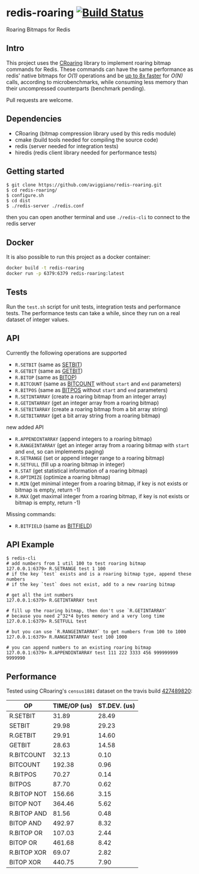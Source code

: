 redis-roaring [![Build Status](https://travis-ci.org/aviggiano/redis-roaring.svg?branch=master)](https://travis-ci.org/aviggiano/redis-roaring)
===========
Roaring Bitmaps for Redis

## Intro

This project uses the [CRoaring](https://github.com/RoaringBitmap/CRoaring) library to implement roaring bitmap commands for Redis.
These commands can have the same performance as redis' native bitmaps for *O(1)* operations and be [up to 8x faster](#performance) for *O(N)*
calls, according to microbenchmarks, while consuming less memory than their uncompressed counterparts (benchmark pending).

Pull requests are welcome.


## Dependencies

- CRoaring (bitmap compression library used by this redis module)
- cmake (build tools needed for compiling the source code)
- redis (server needed for integration tests)
- hiredis (redis client library needed for performance tests)

## Getting started

```
$ git clone https://github.com/aviggiano/redis-roaring.git
$ cd redis-roaring/
$ configure.sh
$ cd dist 
$ ./redis-server ./redis.conf  
```
then you can open another terminal and use `./redis-cli` to connect to the redis server

## Docker

It is also possible to run this project as a docker container:

```bash
docker build -t redis-roaring
docker run -p 6379:6379 redis-roaring:latest
```

## Tests

Run the `test.sh` script for unit tests, integration tests and performance tests.
The performance tests can take a while, since they run on a real dataset of integer values.

## API

Currently the following operations are supported

- `R.SETBIT` (same as [SETBIT](https://redis.io/commands/setbit))
- `R.GETBIT` (same as [GETBIT](https://redis.io/commands/getbit))
- `R.BITOP` (same as [BITOP](https://redis.io/commands/bitop))
- `R.BITCOUNT` (same as [BITCOUNT](https://redis.io/commands/bitcount) without `start` and `end` parameters)
- `R.BITPOS` (same as [BITPOS](https://redis.io/commands/bitpos) without `start` and `end` parameters)
- `R.SETINTARRAY` (create a roaring bitmap from an integer array)
- `R.GETINTARRAY` (get an integer array from a roaring bitmap)
- `R.SETBITARRAY` (create a roaring bitmap from a bit array string)
- `R.GETBITARRAY` (get a bit array string from a roaring bitmap)

<a id="newAPI">new added API</a>

- `R.APPENDINTARRAY` (append integers to a roaring bitmap)
- `R.RANGEINTARRAY` (get an integer array from a roaring bitmap with `start` and `end`, so can implements paging)
- `R.SETRANGE` (set or append integer range to a roaring bitmap)
- `R.SETFULL` (fill up a roaring bitmap in integer)
- `R.STAT` (get statistical information of a roaring bitmap)
- `R.OPTIMIZE` (optimize a roaring bitmap)
- `R.MIN` (get minimal integer from a roaring bitmap, if key is not exists or bitmap is empty, return -1)
- `R.MAX` (get maximal integer from a roaring bitmap, if key is not exists or bitmap is empty, return -1)

Missing commands:

- `R.BITFIELD` (same as [BITFIELD](https://redis.io/commands/bitfield))

## API Example
```
$ redis-cli
# add numbers from 1 util 100 to test roaring bitmap
127.0.0.1:6379> R.SETRANGE test 1 100
# if the key `test` exists and is a roaring bitmap type, append these numbers
# if the key `test` does not exist, add to a new roaring bitmap

# get all the int numbers
127.0.0.1:6379> R.GETINTARRAY test

# fill up the roaring bitmap, then don't use `R.GETINTARRAY` 
# because you need 2^32*4 bytes memory and a very long time
127.0.0.1:6379> R.SETFULL test

# but you can use `R.RANGEINTARRAY` to get numbers from 100 to 1000 
127.0.0.1:6379> R.RANGEINTARRAY test 100 1000

# you can append numbers to an existing roaring bitmap
127.0.0.1:6379> R.APPENDINTARRAY test 111 222 3333 456 999999999 9999990
```

## Performance

Tested using CRoaring's `census1881` dataset on the travis build [427489820](https://travis-ci.org/aviggiano/redis-roaring/builds/427489820):

|           OP | TIME/OP (us) | ST.DEV. (us) |
| ------------ | ------------ | ------------ |
|     R.SETBIT |        31.89 |        28.49 |
|       SETBIT |        29.98 |        29.23 |
|     R.GETBIT |        29.91 |        14.60 |
|       GETBIT |        28.63 |        14.58 |
|   R.BITCOUNT |        32.13 |         0.10 |
|     BITCOUNT |       192.38 |         0.96 |
|     R.BITPOS |        70.27 |         0.14 |
|       BITPOS |        87.70 |         0.62 |
|  R.BITOP NOT |       156.66 |         3.15 |
|    BITOP NOT |       364.46 |         5.62 |
|  R.BITOP AND |        81.56 |         0.48 |
|    BITOP AND |       492.97 |         8.32 |
|   R.BITOP OR |       107.03 |         2.44 |
|     BITOP OR |       461.68 |         8.42 |
|  R.BITOP XOR |        69.07 |         2.82 |
|    BITOP XOR |       440.75 |         7.90 |
